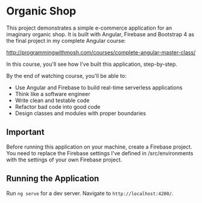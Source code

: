# Organic Shop

This project demonstrates a simple e-commerce application for an imaginary organic shop. It is built with Angular, Firebase and Bootstrap 4 as the final project in my complete Angular course: 

http://programmingwithmosh.com/courses/complete-angular-master-class/

In this course, you'll see how I've built this application, step-by-step.

By the end of watching course, you'll be able to:

- Use Angular and Firebase to build real-time serverless applications
- Think like a software engineer 
- Write clean and testable code 
- Refactor bad code into good code 
- Design classes and modules with proper boundaries 


## Important 

Before running this application on your machine, create a Firebase project. You need to replace the Firebase settings I've defined in /src/environments with the settings of your own Firebase project.

## Running the Application

Run `ng serve` for a dev server. Navigate to `http://localhost:4200/`. 



